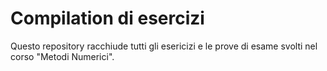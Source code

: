 # Compilation di esercizi
Questo repository racchiude tutti gli esericizi e le prove di esame svolti nel corso "Metodi Numerici".
